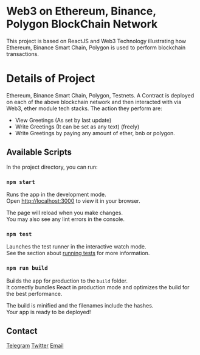# Web3 on Ethereum, Binance, Polygon BlockChain Network
This project is based on ReactJS and Web3 Technology illustrating how Ethereum, Binance Smart Chain, Polygon is used to perform 
blockchain transactions.

# Details of Project
Ethereum, Binance Smart Chain, Polygon, Testnets.
A Contract is deployed on each of the above blockchain network and then interacted with via Web3, ether module tech stacks.
The action they perform are:
- View Greetings (As set by last update)
- Write Greetings (It can be set as any text) (freely)
- Write Greetings by paying any amount of ether, bnb or polygon.

## Available Scripts

In the project directory, you can run:

### `npm start`

Runs the app in the development mode.\
Open [http://localhost:3000](http://localhost:3000) to view it in your browser.

The page will reload when you make changes.\
You may also see any lint errors in the console.

### `npm test`

Launches the test runner in the interactive watch mode.\
See the section about [running tests](https://facebook.github.io/create-react-app/docs/running-tests) for more information.

### `npm run build`

Builds the app for production to the `build` folder.\
It correctly bundles React in production mode and optimizes the build for the best performance.

The build is minified and the filenames include the hashes.\
Your app is ready to be deployed!

## Contact
[Telegram](https://t.me/sir_bee)
[Twitter](https://twitter.com/BoluAdegbola1)
[Email](kippempire@gmail.com)